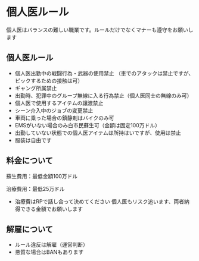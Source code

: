 # 個人医ルール

個人医はバランスの難しい職業です。ルールだけでなくマナーも遵守をお願いします

## 個人医ルール

- 個人医出勤中の戦闘行為・武器の使用禁止
  （車でのアタックは禁止ですが、ピックするための接触は可）
- ギャング所属禁止
- 出勤時、犯罪中のグループ無線に入る行為禁止（個人医同士の無線のみ可）
- 個人医で使用するアイテムの譲渡禁止
- シーン介入中のジョブの変更禁止
- 車両に乗った場合の鎮静剤はバイクのみ可
- EMSがいない場合のみ白市民蘇生可（金額は固定100万ドル）
- 出勤していない状態での個人医アイテムは所持はいですが、使用は禁止
- 服装は自由です

## 料金について

蘇生費用：最低金額100万ドル

治療費用：最低25万ドル

- 治療費はRPで話し合って決めてください
  個人医もリスク追います、両者納得できる金額でお願いします

## 解雇について

- ルール違反は解雇（運営判断）
- 悪質な場合はBANもあります
